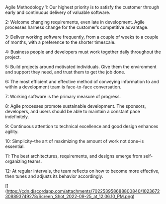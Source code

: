 Agile Methodology
1:
Our highest priority is to satisfy the customer through early and continuous delivery of valuable software.

2:
Welcome changing requirements, even late in development. Agile processes harness change for the customer’s competitive advantage.

3:
Deliver working software frequently, from a couple of weeks to a couple of months, with a preference to the shorter timescale.

4:
Business people and developers must work together daily throughout the project.

5:
Build projects around motivated individuals. Give them the environment and support they need, and trust them to get the job done.

6:
The most efficient and effective method of conveying information to and within a development team is face-to-face conversation.

7:
Working software is the primary measure of progress.

8:
Agile processes promote sustainable development. The sponsors, developers, and users should be able to maintain a constant pace indefinitely.

9:
Continuous attention to technical excellence and good design enhances agility.

10:
Simplicity–the art of maximizing the amount of work not done–is essential.

11:
The best architectures, requirements, and designs emerge from self-organizing teams.

12:
At regular intervals, the team reflects on how to become more effective, then tunes and adjusts its behavior accordingly.


[] (https://cdn.discordapp.com/attachments/702253958688800840/1023672308893749278/Screen_Shot_2022-09-25_at_12.06.10_PM.png)